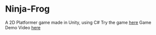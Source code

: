 # Ninja-Frog
A 2D Platformer game made in Unity, using C#
Try the game [here](https://aaryadevnani.github.io/Ninja-Frog/)
Game Demo Video [here](https://drive.google.com/file/d/1tM94scouF-Eqm3dpYOH9McxKg_920g7i/view?usp=sharing)
